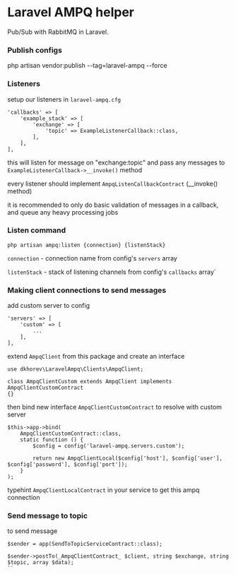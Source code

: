 # Laravel AMPQ helper

Pub/Sub with RabbitMQ in Laravel.

### Publish configs

php artisan vendor:publish --tag=laravel-ampq --force

### Listeners

setup our listeners in `laravel-ampq.cfg`

```
'callbacks' => [
    'example_stack' => [
        'exchange' => [
            'topic' => ExampleListenerCallback::class,
        ],
    ],
],
```

this will listen for message on "exchange:topic" and pass any messages to `ExampleListenerCallback->__invoke()` method

every listener should implement `AmpqListenCallbackContract` (__invoke() method)

it is recommended to only do basic validation of messages in a callback, and queue any heavy processing jobs

### Listen command

`php artisan ampq:listen {connection} {listenStack}`

`connection` - connection name from config's `servers` array

`listenStack` - stack of listening channels from config's `callbacks` array`

### Making client connections to send messages

add custom server to config

```
'servers' => [
    'custom' => [
        ...
    ],
],
```

extend `AmpqClient` from this package and create an interface
```
use dkhorev\LaravelAmpq\Clients\AmpqClient;

class AmpqClientCustom extends AmpqClient implements AmpqClientCustomContract
{}
```

then bind new interface `AmpqClientCustomContract` to resolve with custom server

```
$this->app->bind(
    AmpqClientCustomContract::class,
    static function () {
        $config = config('laravel-ampq.servers.custom');

        return new AmpqClientLocal($config['host'], $config['user'], $config['password'], $config['port']);
    }
);
```

typehint `AmpqClientLocalContract` in your service to get this ampq connection

### Send message to topic
to send message
```
$sender = app(SendToTopicServiceContract::class);
``` 

```
$sender->postTo(_AmpqClientContract_ $client, string $exchange, string $topic, array $data);
``
